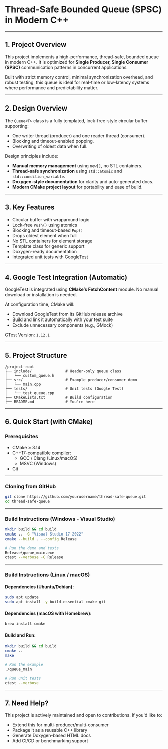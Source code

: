 ﻿# Thread-Safe Bounded Queue (SPSC) in Modern C++

---

## 1. Project Overview

This project implements a high-performance, thread-safe, bounded queue in modern C++. It is optimized for **Single Producer, Single Consumer (SPSC)** communication patterns in concurrent applications.

Built with strict memory control, minimal synchronization overhead, and robust testing, this queue is ideal for real-time or low-latency systems where performance and predictability matter.

---

## 2. Design Overview

The `Queue<T>` class is a fully templated, lock-free-style circular buffer supporting:

- One writer thread (producer) and one reader thread (consumer).
- Blocking and timeout-enabled popping.
- Overwriting of oldest data when full.

Design principles include:

- **Manual memory management** using `new[]`, no STL containers.
- **Thread-safe synchronization** using `std::atomic` and `std::condition_variable`.
- **Doxygen-style documentation** for clarity and auto-generated docs.
- **Modern CMake project layout** for portability and ease of build.

---

## 3. Key Features

- Circular buffer with wraparound logic
- Lock-free `Push()` using atomics
- Blocking and timeout-based `Pop()`
- Drops oldest element when full
- No STL containers for element storage
- Template class for generic support
- Doxygen-ready documentation
- Integrated unit tests with GoogleTest

---

## 4. Google Test Integration (Automatic)

GoogleTest is integrated using **CMake’s FetchContent** module. No manual download or installation is needed.

At configuration time, CMake will:

- Download GoogleTest from its GitHub release archive
- Build and link it automatically with your test suite
- Exclude unnecessary components (e.g., GMock)

GTest Version: `1.12.1`

---

## 5. Project Structure

```
/project-root
├── include/               # Header-only queue class
│   └── custom_queue.h
├── src/                   # Example producer/consumer demo
│   └── main.cpp
├── tests/                 # Unit tests (Google Test)
│   └── test_queue.cpp
├── CMakeLists.txt         # Build configuration
├── README.md              # You're here
```

---

## 6. Quick Start (with CMake)

### Prerequisites

- CMake ≥ 3.14
- C++17-compatible compiler:
  - GCC / Clang (Linux/macOS)
  - MSVC (Windows)
- Git

---

### Cloning from GitHub

```bash
git clone https://github.com/yourusername/thread-safe-queue.git
cd thread-safe-queue
```

---

### Build Instructions (Windows - Visual Studio)

```bash
mkdir build && cd build
cmake .. -G "Visual Studio 17 2022"
cmake --build . --config Release

# Run the demo and tests
Release\queue_main.exe
ctest --verbose -C Release
```

---

### Build Instructions (Linux / macOS)

#### Dependencies (Ubuntu/Debian):
```bash
sudo apt update
sudo apt install -y build-essential cmake git
```

#### Dependencies (macOS with Homebrew):
```bash
brew install cmake
```

#### Build and Run:
```bash
mkdir build && cd build
cmake ..
make

# Run the example
./queue_main

# Run unit tests
ctest --verbose
```

---

## 7. Need Help?

This project is actively maintained and open to contributions. If you'd like to:

- Extend this for multi-producer/multi-consumer
- Package it as a reusable C++ library
- Generate Doxygen-based HTML docs
- Add CI/CD or benchmarking support

